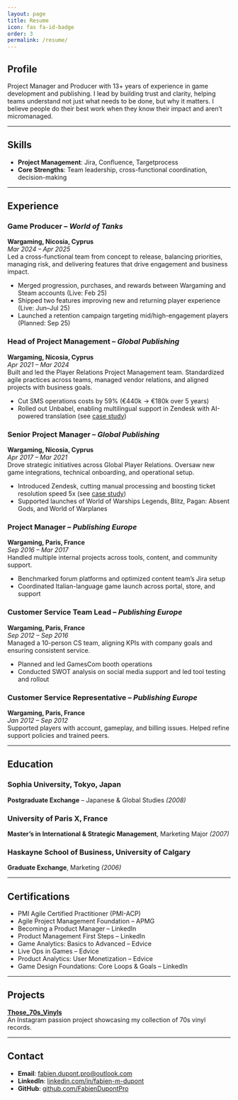```yaml
---
layout: page
title: Resume
icon: fas fa-id-badge
order: 3
permalink: /resume/
---
```


## Profile  
Project Manager and Producer with 13+ years of experience in game development and publishing. I lead by building trust and clarity, helping teams understand not just what needs to be done, but why it matters. I believe people do their best work when they know their impact and aren’t micromanaged.

---

## Skills  
- **Project Management**: Jira, Confluence, Targetprocess    
- **Core Strengths**: Team leadership, cross-functional coordination, decision-making

---

## Experience  

### Game Producer – *World of Tanks*  
**Wargaming, Nicosia, Cyprus**  
*Mar 2024 – Apr 2025*  
Led a cross-functional team from concept to release, balancing priorities, managing risk, and delivering features that drive engagement and business impact.  
- Merged progression, purchases, and rewards between Wargaming and Steam accounts (Live: Feb 25)  
- Shipped two features improving new and returning player experience (Live: Jun–Jul 25)  
- Launched a retention campaign targeting mid/high-engagement players (Planned: Sep 25)

### Head of Project Management – *Global Publishing*  
**Wargaming, Nicosia, Cyprus**  
*Apr 2021 – Mar 2024*  
Built and led the Player Relations Project Management team. Standardized agile practices across teams, managed vendor relations, and aligned projects with business goals.  
- Cut SMS operations costs by 59% (€440k → €180k over 5 years)  
- Rolled out Unbabel, enabling multilingual support in Zendesk with AI-powered translation (see [case study](https://unbabel.com/powering-multilingual-support-with-wargaming/))

### Senior Project Manager – *Global Publishing*  
**Wargaming, Nicosia, Cyprus**  
*Apr 2017 – Mar 2021*  
Drove strategic initiatives across Global Player Relations. Oversaw new game integrations, technical onboarding, and operational setup.  
- Introduced Zendesk, cutting manual processing and boosting ticket resolution speed 5x  (see [case study](https://www.zendesk.fr/customer/wargaming/))
- Supported launches of World of Warships Legends, Blitz, Pagan: Absent Gods, and World of Warplanes

### Project Manager – *Publishing Europe*  
**Wargaming, Paris, France**  
*Sep 2016 – Mar 2017*  
Handled multiple internal projects across tools, content, and community support.  
- Benchmarked forum platforms and optimized content team’s Jira setup  
- Coordinated Italian-language game launch across portal, store, and support

### Customer Service Team Lead – *Publishing Europe*  
**Wargaming, Paris, France**  
*Sep 2012 – Sep 2016*  
Managed a 10-person CS team, aligning KPIs with company goals and ensuring consistent service.  
- Planned and led GamesCom booth operations  
- Conducted SWOT analysis on social media support and led tool testing and rollout

### Customer Service Representative – *Publishing Europe*  
**Wargaming, Paris, France**  
*Jan 2012 – Sep 2012*  
Supported players with account, gameplay, and billing issues. Helped refine support policies and trained peers.

---

## Education  

### Sophia University, Tokyo, Japan  
**Postgraduate Exchange** – Japanese & Global Studies *(2008)*

### University of Paris X, France  
**Master’s in International & Strategic Management**, Marketing Major *(2007)*

### Haskayne School of Business, University of Calgary  
**Graduate Exchange**, Marketing *(2006)*

---

## Certifications  
- PMI Agile Certified Practitioner (PMI-ACP)  
- Agile Project Management Foundation – APMG  
- Becoming a Product Manager – LinkedIn  
- Product Management First Steps – LinkedIn  
- Game Analytics: Basics to Advanced – Edvice  
- Live Ops in Games – Edvice  
- Product Analytics: User Monetization – Edvice  
- Game Design Foundations: Core Loops & Goals – LinkedIn

---

## Projects  
**[Those_70s_Vinyls](https://www.instagram.com/those_70s_vinyls/)**  
An Instagram passion project showcasing my collection of 70s vinyl records.

---

## Contact  
- **Email**: fabien.dupont.pro@outlook.com  
- **LinkedIn**: [linkedin.com/in/fabien-m-dupont](https://www.linkedin.com/in/fabien-m-dupont)  
- **GitHub**: [github.com/FabienDupontPro](https://github.com/FabienDupontPro)
